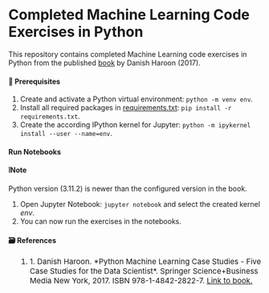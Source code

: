 # Completed Machine Learning Code Exercises in Python
This repository contains completed Machine Learning code exercises in Python from the published [book](#haroon) by Danish Haroon (2017).  

#### 🧰 Prerequisites
1. Create and activate a Python virtual environment: `python -m venv env`.
2. Install all required packages in [requirements.txt](requirements.txt): `pip install -r requirements.txt`.
3. Create the according IPython kernel for Jupyter: `python -m ipykernel install --user --name=env`.

#### Run Notebooks
#### ❕Note
Python version (3.11.2) is newer than the configured version in the book.
1. Open Jupyter Notebook: `jupyter notebook` and select the created kernel _env_.
3. You can now run the exercises in the notebooks.


<a id="references"></a>  
#### 🗃️ References
<ol style="margin-left: 17px; font-size: 15px;">
<li id="haroon"> 1. Danish Haroon. *Python Machine Learning Case Studies - Five Case Studies for the Data Scientist*. Springer Science+Business Media New York, 2017. ISBN 978-1-4842-2822-7. <a href="https://doi.org/10.1007/978-1-4842-2823-4"> Link to book.</a></li>
</ol>
